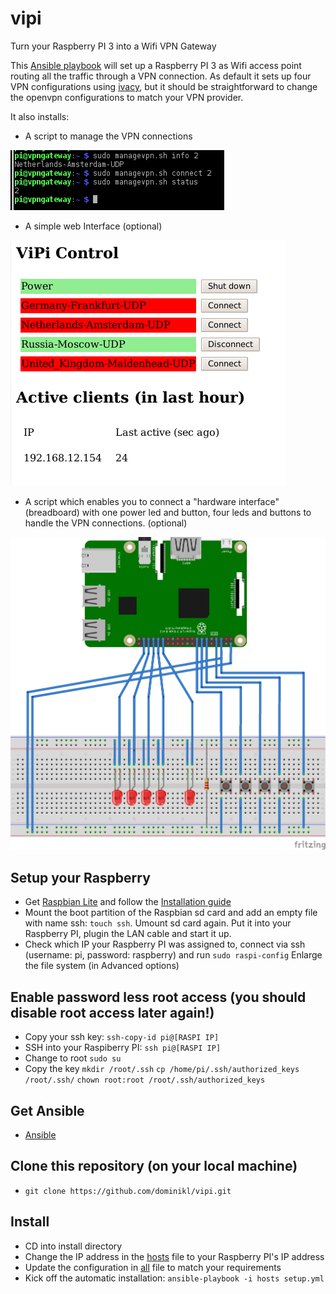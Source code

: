 # vipi
Turn your Raspberry PI 3 into a Wifi VPN Gateway

This [Ansible playbook](/install/setup.yml) will set up a Raspberry PI 3 as Wifi access point routing all the traffic through a VPN connection.
As default it sets up four VPN configurations using [ivacy](https://billing.ivacy.com/page/22007), but it should be straightforward
to change the openvpn configurations to match your VPN provider.

It also installs:

* A script to manage the VPN connections

![ViPi Commandline Interface](/screenshot2.png "ViPi Commandline Interface")

* A simple web Interface (optional)

![ViPi Web Interface](/screenshot.png "ViPi Web Interface")

* A script which enables you to connect a "hardware interface" (breadboard) with
one power led and button, four leds and buttons to handle the VPN connections. (optional)

![ViPi Breadboard](/vipi_bb.png "ViPi Breadboard")

## Setup your Raspberry

* Get [Raspbian Lite](https://www.raspberrypi.org/downloads/raspbian/) and
follow the [Installation guide](https://www.raspberrypi.org/documentation/installation/installing-images/README.md)
* Mount the boot partition of the Raspbian sd card and add an empty file with name ssh: ```touch ssh```. Umount sd card again.
Put it into your Raspberry PI, plugin the LAN cable and start it up.
* Check which IP your Raspberry PI was assigned to, connect via ssh (username: pi, password: raspberry) and run ```sudo raspi-config```
Enlarge the file system (in Advanced options)

## Enable password less root access (you should disable root access later again!)
* Copy your ssh key: ```ssh-copy-id pi@[RASPI IP]```
* SSH into your Raspiberry PI: ```ssh pi@[RASPI IP]```
* Change to root ```sudo su```
* Copy the key ```mkdir /root/.ssh``` ```cp /home/pi/.ssh/authorized_keys /root/.ssh/``` ```chown root:root /root/.ssh/authorized_keys```

## Get Ansible
* [Ansible](https://www.ansible.com/)

## Clone this repository (on your local machine)
* ```git clone https://github.com/dominikl/vipi.git```

## Install
* CD into install directory
* Change the IP address in the [hosts](install/hosts) file to your Raspberry PI's IP address
* Update the configuration in [all](install/group_vars/all) file to match your requirements
* Kick off the automatic installation: ```ansible-playbook -i hosts setup.yml```
